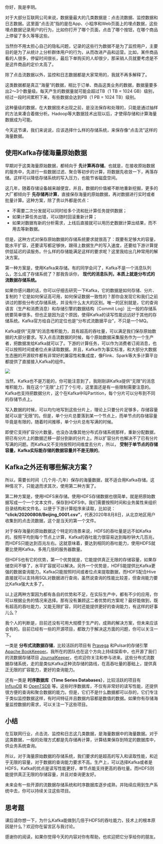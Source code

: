 你好，我是李玥。

对于大部分互联网公司来说，数据量最大的几类数据是：点击流数据、监控数据和日志数据。这里面“点击流”指的是在App、小程序和Web页面上的埋点数据，这些埋点数据记录用户的行为，比如你打开了哪个页面，点击了哪个按钮，在哪个商品上停留了多久等等这些。

当然你不用太担心自己的隐私问题，记录的这些行为数据不是为了监控用户，主要目的是为了从统计上分析群体用户的行为，从而改进产品和运营。比如，某件商品看的人很多，停留时间很长，最后下单购买的人却很少，那采销人员就要考虑是不是这件商品的定价太高了。

除了点击流数据以外，监控和日志数据都是大家常用的，我就不再多解释了。

这类数据都是真正“海量”的数据，相比于订单、商品这类业务的数据，数据量要多出2～3个数量级。每天产生的数据量就可能会超过TB（1 TB = 1024 GB）级别，经过一段时间累积下来，有些数据会达到PB（1 PB = 1024 TB）级别。

这种量级的数据，在大数据技术出现之前，是没法保存和处理的，只能是通过抽样的方法来凑合着做分析。Hadoop等大数据技术出现以后，才使得存储和计算海量数据成为可能。

今天这节课，我们来说说，应该选择什么样的存储系统，来保存像“点击流”这样的海量数据。

## 使用Kafka存储海量原始数据

早期对于这类海量原始数据，都倾向于 **先计算再存储**。也就是，在接收原始数据的服务中，先进行一些数据过滤、聚合等初步的计算，将数据先收敛一下，再落存储。这样可以降低存储系统的写入压力，也能节省磁盘空间。

这几年，随着存储设备越来越便宜，并且，数据的价值被不断地重新挖掘，更多的大厂都倾向于 **先存储再计算**，直接保存海量的原始数据，再对数据进行实时或者批量计算。这种方案，除了贵以外都是优点：

- 不需要二次分发就可以同时给多个流和批计算任务提供数据；
- 如果计算任务出错，可以随时回滚重新计算；
- 如果对数据有新的分析需求，上线后直接就可以用历史数据计算出结果，而不用去等新数据。

但是，这种方式对保存原始数据的存储系统要求就很高了：既要有足够大的容量，能水平扩容，还要读写都足够快，跟得上数据生产的写入速度，还要给下游计算提供低延迟的读服务。什么样的存储能满足这样的要求呢？这里我给出几种常用的解决方案。

第一种方案是，使用Kafka来存储。有的同学会问了，Kafka不是一个消息队列么，怎么成了存储系统了？那我告诉你， **现代的消息队列，本质上就是分布式的流数据存储系统。**

如果你感兴趣的话，你可以仔细去研究一下Kafka，它的数据是如何存储、分片、复制的？它是如何保证高可用，如何保证数据一致性的？那你会发现它和我们之前讲过的那些分布式存储系统，并没有什么太大的区别。唯一的区别就是，它的查询语言（生产和消费消息）和存储引擎的数据结构（Commit Log）比一般的存储系统要简单很多。但也正是因为这个原因，使得Kafka的读写性能远远好于其他的存储系统。Kafka官方给自己的定位也是“分布式流数据平台”，不只是一个MQ。

Kafka提供“无限”的消息堆积能力，具有超高的吞吐量，可以满足我们保存原始数据的大部分要求。写入点击流数据的时候，每个原始数据采集服务作为一个生产者，把数据发给Kafka就可以了。下游的计算任务，可以作为消费者订阅消息，也可以按照时间或者位点来读取数据。并且，Kafka作为事实标准，和大部分大数据生态圈的开源软件都有非常好的兼容性和集成度，像Flink、Spark等大多计算平台都提供了直接接入Kafka的组件。

![](https://static001.geekbang.org/resource/image/ba/8c/ba6bae1b4e59ba2000f0789886248d8c.jpg?wh=1876*1570)

当然，Kafka也不是万能的，你可能注意到了，我刚刚讲Kafka提供“无限”的消息堆积能力，我在这个“无限”上打了个引号，这里面还是有一些限制需要注意的。Kafka也支持把数据分片，这个在Kafka中叫Partition，每个分片可以分布到不同的存储节点上。

写入数据的时候，可以均匀地写到这些分片上，理论上只要分片足够多，存储容量就可以是“无限”的。但是，单个分片总要落到某一个节点上，而单节点的存储容量毕竟是有限的，随着时间推移，单个分片总有写满的时候。

即使它支持扩容分片数量，也没办法像其他分布式存储系统那样，重新分配数据，把已有分片上的数据迁移一部分到新的分片上。所以扩容分片也解决不了已有分片写满的问题。而Kafka又不支持按照时间维度去分片，所以， **受制于单节点的存储容量，Kafka实际能存储的数据容量并不是无限的**。

## Kafka之外还有哪些解决方案？

所以，需要长时间（几个月-几年）保存的海量数据，就不适合用Kafka存储。这种情况下，只能退而求其次，使用第二种方案了。

第二种方案是，使用HDFS来存储。使用HDFS存储数据也很简单，就是把原始数据写成一个一个文本文件，保存到HDFS中。我们需要按照时间和业务属性来组织目录结构和文件名，以便于下游计算程序来读取，比如说： **“click/20200808/Beijing\_0001.csv”**，代表2020年8月8日，从北京地区用户收集到的点击流数据，这个是当天的第一个文件。

对于保存海量的原始数据这个特定的场景来说，HDFS的吞吐量是远不如Kafka的。按照平均到每个节点上计算，Kafka的吞吐能力很容易达到每秒钟大几百兆，而HDFS只能达到百兆左右。这就意味着，要达到相同的吞吐能力，使用HDFS就要比使用Kafka，多用几倍的服务器数量。

但HDFS也有它的优势，第一个优势就是，它能提供真正无限的存储容量，如果存储空间不够了，水平扩容就可以解决。另外一个优势是，HDFS能提供比Kafka更强的数据查询能力。Kafka只能按照时间或者位点来提取数据，而HDFS配合Hive直接就可以支持用SQL对数据进行查询，虽然说查询的性能比较差，但查询能力要比Kafka强大太多了。

以上这两种方案因为都有各自的优势和不足，在实际生产中，都有不少的应用，你可以根据业务的情况来选择。那有没有兼顾这二者优势的方案呢？最好能做到，既有超高的吞吐能力，又能无限扩容，同时还能提供更好的查询能力，有这样的好事儿么？

我个人的判断是，目前还没有可用大规模于生产的，成熟的解决方案，但未来应该会有的。目前已经有一些的开源项目，都致力于解决这方面的问题，你可以关注一下。

一类是 **分布式流数据存储**，比较活跃的项目有 [Pravega](https://github.com/pravega/pravega) 和Pulsar的存储引擎 [Apache BookKeeper](https://github.com/apache/bookkeeper)。我所在的团队也在这个方向上持续探索中，也开源了我们的流数据存储项目 [JournalKeeper](https://github.com/chubaostream/journalkeeper)，也欢迎你关注和参与进来。这些分布式流数据存储系统，走的是类似Kafka这种流存储的路线，在高吞吐量的基础上，提供真正无限的扩容能力，更好的查询能力。

还有一类是 **时序数据库（Time Series Databases）**，比较活跃的项目有 [InfluxDB](https://github.com/influxdata/influxdb) 和 [OpenTSDB](https://github.com/OpenTSDB/opentsdb) 等。这些时序数据库，不仅有非常好的读写性能，还提供很方便的查询和聚合数据的能力。但是，它们不是什么数据都可以存的，它们专注于类似监控数据这样，有时间特征并且数据内容都是数值的数据。如果你有存储海量监控数据的需求，可以关注一下这些项目。

## 小结

在互联网行业，点击流、监控和日志这几类数据，是海量数据中的海量数据。对于这类数据，一般的处理方式都是先存储再计算，计算结果保存到特定的数据库中，供业务系统查询。

所以，对于海量原始数据的存储系统，我们要求的是超高的写入和读取性能，和近乎无限的容量，对于数据的查询能力要求不高。生产上，可以选择Kafka或者是HDFS，Kafka的优点是读写性能更好，单节点能支持更高的吞吐量。而HDFS则能提供真正无限的存储容量，并且对查询更友好。

未来会有一些开源的流数据存储系统和时序数据库逐步成熟，并陆续应用到生产系统中去，你可以持续关注这些项目。

## 思考题

课后请你想一下，为什么Kafka能做到几倍于HDFS的吞吐能力，技术上的根本原因是什么？欢迎你在留言区与我讨论。

感谢你的阅读，如果你觉得今天的内容对你有帮助，也欢迎把它分享给你的朋友。